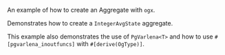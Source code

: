 An example of how to create an Aggregate with `ogx`.

Demonstrates how to create a `IntegerAvgState` aggregate.

This example also demonstrates the use of `PgVarlena<T>` and how to use `#[pgvarlena_inoutfuncs]` with `#[derive(OgType)]`.